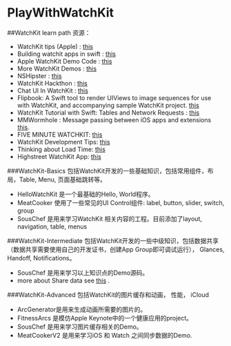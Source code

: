 # PlayWithWatchKit

##WatchKit learn path
资源：
* WatchKit tips (Apple) : [this](https://developer.apple.com/watchkit/tips/ "this")  
* Building watchit apps in swift : [this](http://realm.io/news/building-watchkit-apps-swift/ "this") 
* Apple WatchKit Demo Code : [this](https://developer.apple.com/library/ios/samplecode/Lister/Introduction/Intro.html "this")
* More WatchKit Demos : [this](https://github.com/kostiakoval/WatchKit-Apps "this")
* NSHipster : [this](http://nshipster.com/watchkit/ "this")
* WatchKit Hackthon : [this](http://www.hackathon.watch/ "this")
* Chat UI In WatchKit : [this](https://github.com/WeeTom/BasicChatUIOnAppleWatch "this")
* Flipbook: A Swift tool to render UIViews to image sequences for use with WatchKit, and accompanying sample WatchKit project. [this](https://github.com/frosty/Flipbook "this")
* WatchKit Tutorial with Swift: Tables and Network Requests : [this](http://www.raywenderlich.com/96589/watchkit-tutorial-swift-tables-network-requests "this")
* MMWormhole : Message passing between iOS apps and extensions [this](https://github.com/mutualmobile/MMWormhole "this").
* FIVE MINUTE WATCHKIT: [this](http://www.fiveminutewatchkit.com/ "this")
* WatchKit Development Tips: [this](http://blog.mikeswanson.com/post/117807821714/watchkit-development-tips?utm_campaign=iOS_Dev_Weekly_Issue_196&utm_medium=email&utm_source=iOS%2BDev%2BWeekly "this")
* Thinking about Load Time: [this](http://david-smith.org/blog/2015/04/30/ailw-thinking-about-load-time/?utm_campaign=iOS_Dev_Weekly_Issue_196&utm_medium=email&utm_source=iOS%2BDev%2BWeekly "this")
* Highstreet WatchKit App: [this](https://github.com/GetHighstreet/HighstreetWatchApp "this")

###WatchKit-Basics 
包括WatchKit开发的一些基础知识，包括常用组件，布局，Table, Menu, 页面基础跳转等。
* HelloWatchKit 是一个最基础的Hello, World程序。
* MeatCooker 使用了一些常见的UI Control组件: label, button, slider, switch, group
* SousChef 是用来学习WatchKit 相关内容的工程。目前添加了layout, navigation, table, menus

###WatchKit-Intermediate
包括WatchKit开发的一些中级知识，包括数据共享（数据共享需要使用自己的开发证书，创建App Group即可调试运行）， Glances, Handoff, Notifications。
* SousChef 是用来学习以上知识点的Demo源码。
* more about Share data see  [this](https://github.com/NatashaTheRobot/watchkit "this")  .

###WatchKit-Advanced
包括WatchKit的图片缓存和动画， 性能， iCloud
* ArcGenerator是用来生成动画所需要的图片的。
* FitnessArcs 是模仿Apple Keynote中的一个健康应用的project。
* SousChef 是用来学习图片缓存相关的Demo。
* MeatCookerV2 是用来学习iOS 和 Watch 之间同步数据的Demo.
